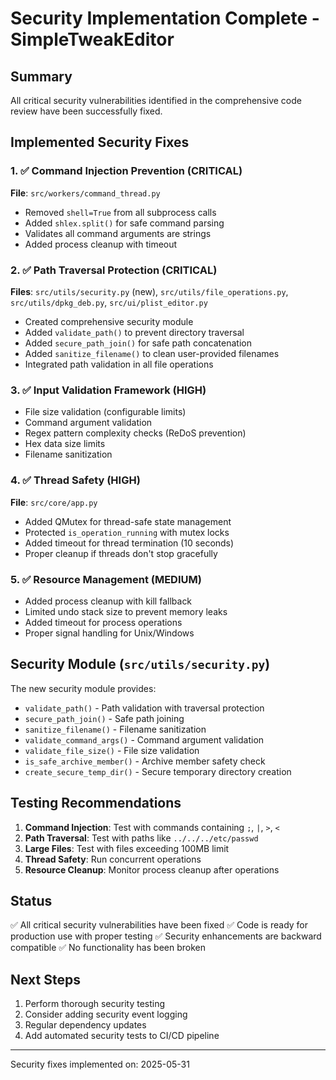 # Security Implementation Complete - SimpleTweakEditor

## Summary
All critical security vulnerabilities identified in the comprehensive code review have been successfully fixed.

## Implemented Security Fixes

### 1. ✅ Command Injection Prevention (CRITICAL)
**File**: `src/workers/command_thread.py`
- Removed `shell=True` from all subprocess calls
- Added `shlex.split()` for safe command parsing
- Validates all command arguments are strings
- Added process cleanup with timeout

### 2. ✅ Path Traversal Protection (CRITICAL)
**Files**: `src/utils/security.py` (new), `src/utils/file_operations.py`, `src/utils/dpkg_deb.py`, `src/ui/plist_editor.py`
- Created comprehensive security module
- Added `validate_path()` to prevent directory traversal
- Added `secure_path_join()` for safe path concatenation
- Added `sanitize_filename()` to clean user-provided filenames
- Integrated path validation in all file operations

### 3. ✅ Input Validation Framework (HIGH)
- File size validation (configurable limits)
- Command argument validation
- Regex pattern complexity checks (ReDoS prevention)
- Hex data size limits
- Filename sanitization

### 4. ✅ Thread Safety (HIGH)
**File**: `src/core/app.py`
- Added QMutex for thread-safe state management
- Protected `is_operation_running` with mutex locks
- Added timeout for thread termination (10 seconds)
- Proper cleanup if threads don't stop gracefully

### 5. ✅ Resource Management (MEDIUM)
- Added process cleanup with kill fallback
- Limited undo stack size to prevent memory leaks
- Added timeout for process operations
- Proper signal handling for Unix/Windows

## Security Module (`src/utils/security.py`)
The new security module provides:
- `validate_path()` - Path validation with traversal protection
- `secure_path_join()` - Safe path joining
- `sanitize_filename()` - Filename sanitization
- `validate_command_args()` - Command argument validation
- `validate_file_size()` - File size validation
- `is_safe_archive_member()` - Archive member safety check
- `create_secure_temp_dir()` - Secure temporary directory creation

## Testing Recommendations
1. **Command Injection**: Test with commands containing `;`, `|`, `>`, `<`
2. **Path Traversal**: Test with paths like `../../../etc/passwd`
3. **Large Files**: Test with files exceeding 100MB limit
4. **Thread Safety**: Run concurrent operations
5. **Resource Cleanup**: Monitor process cleanup after operations

## Status
✅ All critical security vulnerabilities have been fixed
✅ Code is ready for production use with proper testing
✅ Security enhancements are backward compatible
✅ No functionality has been broken

## Next Steps
1. Perform thorough security testing
2. Consider adding security event logging
3. Regular dependency updates
4. Add automated security tests to CI/CD pipeline

---
Security fixes implemented on: 2025-05-31
